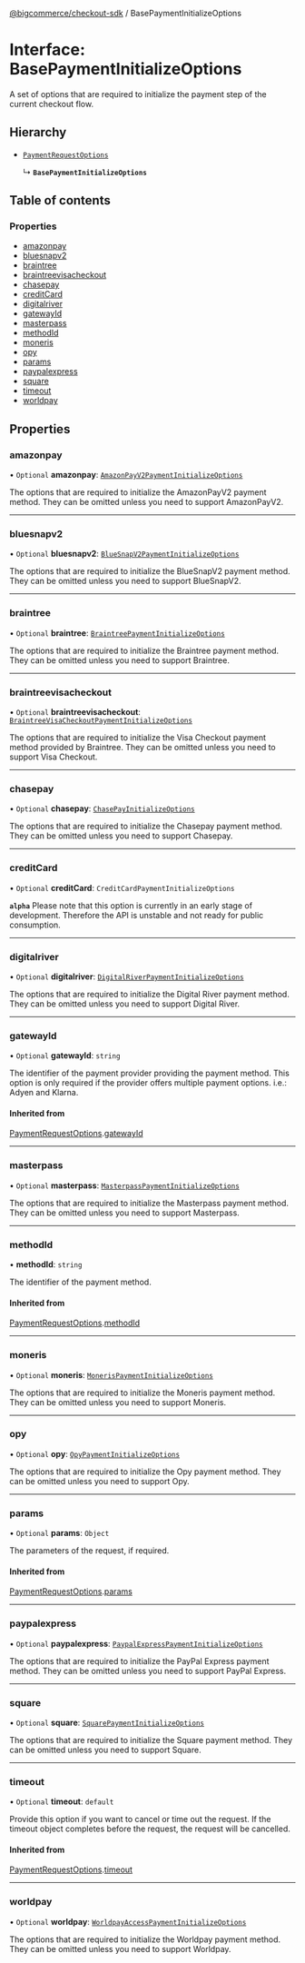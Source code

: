 [@bigcommerce/checkout-sdk](../README.md) / BasePaymentInitializeOptions

# Interface: BasePaymentInitializeOptions

A set of options that are required to initialize the payment step of the
current checkout flow.

## Hierarchy

- [`PaymentRequestOptions`](PaymentRequestOptions.md)

  ↳ **`BasePaymentInitializeOptions`**

## Table of contents

### Properties

- [amazonpay](BasePaymentInitializeOptions.md#amazonpay)
- [bluesnapv2](BasePaymentInitializeOptions.md#bluesnapv2)
- [braintree](BasePaymentInitializeOptions.md#braintree)
- [braintreevisacheckout](BasePaymentInitializeOptions.md#braintreevisacheckout)
- [chasepay](BasePaymentInitializeOptions.md#chasepay)
- [creditCard](BasePaymentInitializeOptions.md#creditcard)
- [digitalriver](BasePaymentInitializeOptions.md#digitalriver)
- [gatewayId](BasePaymentInitializeOptions.md#gatewayid)
- [masterpass](BasePaymentInitializeOptions.md#masterpass)
- [methodId](BasePaymentInitializeOptions.md#methodid)
- [moneris](BasePaymentInitializeOptions.md#moneris)
- [opy](BasePaymentInitializeOptions.md#opy)
- [params](BasePaymentInitializeOptions.md#params)
- [paypalexpress](BasePaymentInitializeOptions.md#paypalexpress)
- [square](BasePaymentInitializeOptions.md#square)
- [timeout](BasePaymentInitializeOptions.md#timeout)
- [worldpay](BasePaymentInitializeOptions.md#worldpay)

## Properties

### amazonpay

• `Optional` **amazonpay**: [`AmazonPayV2PaymentInitializeOptions`](AmazonPayV2PaymentInitializeOptions.md)

The options that are required to initialize the AmazonPayV2 payment
method. They can be omitted unless you need to support AmazonPayV2.

___

### bluesnapv2

• `Optional` **bluesnapv2**: [`BlueSnapV2PaymentInitializeOptions`](BlueSnapV2PaymentInitializeOptions.md)

The options that are required to initialize the BlueSnapV2 payment method.
They can be omitted unless you need to support BlueSnapV2.

___

### braintree

• `Optional` **braintree**: [`BraintreePaymentInitializeOptions`](BraintreePaymentInitializeOptions.md)

The options that are required to initialize the Braintree payment method.
They can be omitted unless you need to support Braintree.

___

### braintreevisacheckout

• `Optional` **braintreevisacheckout**: [`BraintreeVisaCheckoutPaymentInitializeOptions`](BraintreeVisaCheckoutPaymentInitializeOptions.md)

The options that are required to initialize the Visa Checkout payment
method provided by Braintree. They can be omitted unless you need to
support Visa Checkout.

___

### chasepay

• `Optional` **chasepay**: [`ChasePayInitializeOptions`](ChasePayInitializeOptions.md)

The options that are required to initialize the Chasepay payment method.
They can be omitted unless you need to support Chasepay.

___

### creditCard

• `Optional` **creditCard**: `CreditCardPaymentInitializeOptions`

**`alpha`**
Please note that this option is currently in an early stage of
development. Therefore the API is unstable and not ready for public
consumption.

___

### digitalriver

• `Optional` **digitalriver**: [`DigitalRiverPaymentInitializeOptions`](DigitalRiverPaymentInitializeOptions.md)

The options that are required to initialize the Digital River payment method.
They can be omitted unless you need to support Digital River.

___

### gatewayId

• `Optional` **gatewayId**: `string`

The identifier of the payment provider providing the payment method. This
option is only required if the provider offers multiple payment options.
i.e.: Adyen and Klarna.

#### Inherited from

[PaymentRequestOptions](PaymentRequestOptions.md).[gatewayId](PaymentRequestOptions.md#gatewayid)

___

### masterpass

• `Optional` **masterpass**: [`MasterpassPaymentInitializeOptions`](MasterpassPaymentInitializeOptions.md)

The options that are required to initialize the Masterpass payment method.
They can be omitted unless you need to support Masterpass.

___

### methodId

• **methodId**: `string`

The identifier of the payment method.

#### Inherited from

[PaymentRequestOptions](PaymentRequestOptions.md).[methodId](PaymentRequestOptions.md#methodid)

___

### moneris

• `Optional` **moneris**: [`MonerisPaymentInitializeOptions`](MonerisPaymentInitializeOptions.md)

The options that are required to initialize the Moneris payment method.
They can be omitted unless you need to support Moneris.

___

### opy

• `Optional` **opy**: [`OpyPaymentInitializeOptions`](OpyPaymentInitializeOptions.md)

The options that are required to initialize the Opy payment
method. They can be omitted unless you need to support Opy.

___

### params

• `Optional` **params**: `Object`

The parameters of the request, if required.

#### Inherited from

[PaymentRequestOptions](PaymentRequestOptions.md).[params](PaymentRequestOptions.md#params)

___

### paypalexpress

• `Optional` **paypalexpress**: [`PaypalExpressPaymentInitializeOptions`](PaypalExpressPaymentInitializeOptions.md)

The options that are required to initialize the PayPal Express payment method.
They can be omitted unless you need to support PayPal Express.

___

### square

• `Optional` **square**: [`SquarePaymentInitializeOptions`](SquarePaymentInitializeOptions.md)

The options that are required to initialize the Square payment method.
They can be omitted unless you need to support Square.

___

### timeout

• `Optional` **timeout**: `default`

Provide this option if you want to cancel or time out the request. If the
timeout object completes before the request, the request will be
cancelled.

#### Inherited from

[PaymentRequestOptions](PaymentRequestOptions.md).[timeout](PaymentRequestOptions.md#timeout)

___

### worldpay

• `Optional` **worldpay**: [`WorldpayAccessPaymentInitializeOptions`](WorldpayAccessPaymentInitializeOptions.md)

The options that are required to initialize the Worldpay payment method.
They can be omitted unless you need to support Worldpay.
